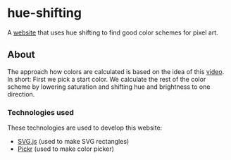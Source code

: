 # hue-shifting
A [website](https://rayo3.github.io/hue-shifting/) that uses hue shifting to find good color schemes for pixel art.

## About
The approach how colors are calculated is based on the idea of this [video](https://www.youtube.com/watch?v=QhgSM_tnPM4).
In short: First we pick a start color. We calculate the rest of the color scheme by lowering saturation and shifting hue and brightness to one direction.

### Technologies used
These technologies are used to develop this website:
- [SVG.js](https://github.com/svgdotjs/svg.js) (used to make SVG rectangles)
- [Pickr](https://github.com/Simonwep/pickr) (used to make color picker)
